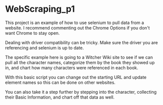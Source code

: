 # WebScraping_p1

This project is an example of how to use selenium to pull data from a website. I recommend commenting out the Chrome Options if you don't want Chrome to stay open.

Dealing with driver compatibility can be tricky. Make sure the driver you are referencing and selenium is up to date.

The specific example here is going to a Witcher Wiki site to see if we can pull all the character names, categorize them by the book they showed up in,
and chart how many characters were referenced in each book.

With this basic script you can change out the starting URL and update element names so this can be done on other websites.

You can also take it a step further by stepping into the character, collecting their Basic Information, and chart off that data as well.
